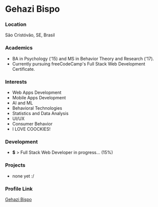 # Gehazi Bispo

### Location

São Cristóvão, SE, Brasil

### Academics

- BA in Psychology ('15) and MS in Behavior Theory and Research ('17). 
- Currently pursuing freeCodeCamp's Full Stack Web Development Certificate.

### Interests

- Web Apps Development
- Mobile Apps Development
- AI and ML
- Behavioral Technologies
- Statistics and Data Analysis
- UI/UX
- Consumer Behavior
- I LOVE COOCKIES!

### Development

- **$** > Full Stack Web Developer in progress... (15%)

### Projects

- none yet :/

### Profile Link

[Gehazi Bispo](https://github.com/gehazibispo)
